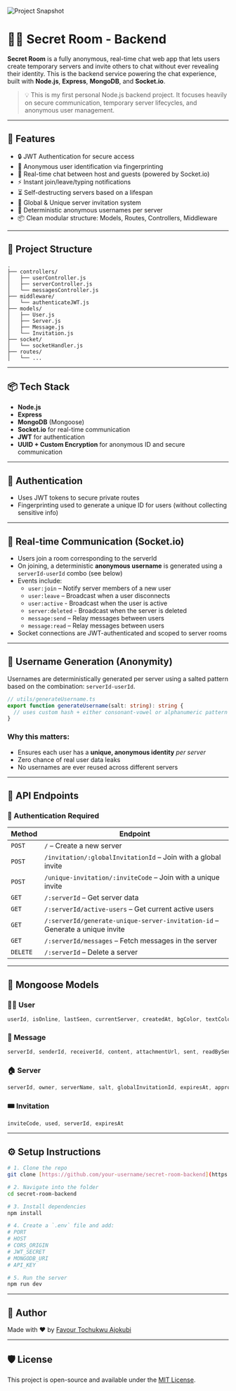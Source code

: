 ![Project Snapshot](https://github.com/fabiconcept/secret-room-backend/blob/main/image-main.png)
# 🕵️‍♂️ Secret Room - Backend

**Secret Room** is a fully anonymous, real-time chat web app that lets users create temporary servers and invite others to chat without ever revealing their identity. This is the backend service powering the chat experience, built with **Node.js**, **Express**, **MongoDB**, and **Socket.io**.

> 💡 This is my first personal Node.js backend project. It focuses heavily on secure communication, temporary server lifecycles, and anonymous user management.

---

## 🚀 Features

- 🔒 JWT Authentication for secure access  
- 🧠 Anonymous user identification via fingerprinting  
- 💬 Real-time chat between host and guests (powered by Socket.io)  
- ⚡ Instant join/leave/typing notifications  
- ⏳ Self-destructing servers based on a lifespan  
- 📨 Global & Unique server invitation system  
- 👻 Deterministic anonymous usernames per server  
- 📦 Clean modular structure: Models, Routes, Controllers, Middleware  

---

## 📁 Project Structure

```
.
├── controllers/
│   ├── userController.js
│   ├── serverController.js
│   └── messagesController.js
├── middleware/
│   └── authenticateJWT.js
├── models/
│   ├── User.js
│   ├── Server.js
│   ├── Message.js
│   └── Invitation.js
├── socket/
│   └── socketHandler.js
├── routes/
│   └── ...
```

---

## 📦 Tech Stack

- **Node.js**
- **Express**
- **MongoDB** (Mongoose)
- **Socket.io** for real-time communication
- **JWT** for authentication
- **UUID + Custom Encryption** for anonymous ID and secure communication

---

## 🔐 Authentication

- Uses JWT tokens to secure private routes  
- Fingerprinting used to generate a unique ID for users (without collecting sensitive info)  

---

## 💬 Real-time Communication (Socket.io)

- Users join a room corresponding to the serverId  
- On joining, a deterministic **anonymous username** is generated using a `serverId-userId` combo (see below)  
- Events include:
  - `user:join` – Notify server members of a new user
  - `user:leave` – Broadcast when a user disconnects
  - `user:active` - Broadcast when the user is active
  - `server:deleted` - Broadcast when the server is deleted
  - `message:send` – Relay messages between users
  - `message:read` – Relay messages between users
- Socket connections are JWT-authenticated and scoped to server rooms

---

## 👻 Username Generation (Anonymity)

Usernames are deterministically generated per server using a salted pattern based on the combination: `serverId-userId`.

```ts
// utils/generateUsername.ts
export function generateUsername(salt: string): string {
  // uses custom hash + either consonant-vowel or alphanumeric pattern
}
```

### Why this matters:
- Ensures each user has a **unique, anonymous identity** _per server_  
- Zero chance of real user data leaks  
- No usernames are ever reused across different servers  

---

## 🧪 API Endpoints

### 🔐 Authentication Required

| Method | Endpoint |
|--------|----------|
| `POST` | `/` – Create a new server |
| `POST` | `/invitation/:globalInvitationId` – Join with a global invite |
| `POST` | `/unique-invitation/:inviteCode` – Join with a unique invite |
| `GET`  | `/:serverId` – Get server data |
| `GET`  | `/:serverId/active-users` – Get current active users |
| `GET`  | `/:serverId/generate-unique-server-invitation-id` – Generate a unique invite |
| `GET`  | `/:serverId/messages` – Fetch messages in the server |
| `DELETE` | `/:serverId` – Delete a server |

---

## 🧬 Mongoose Models

### 🧑‍💻 User
```ts
userId, isOnline, lastSeen, currentServer, createdAt, bgColor, textColor
```

### 💬 Message
```ts
serverId, senderId, receiverId, content, attachmentUrl, sent, readBySender, readByReceiver
```

### 🏠 Server
```ts
serverId, owner, serverName, salt, globalInvitationId, expiresAt, approvedUsers, allUsers
```

### 🎟️ Invitation
```ts
inviteCode, used, serverId, expiresAt
```

---

## ⚙️ Setup Instructions

```bash
# 1. Clone the repo
git clone [https://github.com/your-username/secret-room-backend](https://github.com/fabiconcept/secret-room-backend.git)

# 2. Navigate into the folder
cd secret-room-backend

# 3. Install dependencies
npm install

# 4. Create a `.env` file and add:
# PORT
# HOST
# CORS_ORIGIN
# JWT_SECRET
# MONGODB_URI
# API_KEY

# 5. Run the server
npm run dev
```


---

## 🙌 Author

Made with ❤️ by [Favour Tochukwu Ajokubi](https://github.com/FavourBE)

---

## 🛡️ License

This project is open-source and available under the [MIT License](LICENSE).

